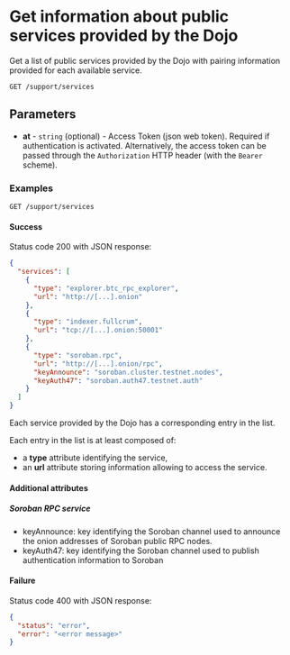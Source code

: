 # Get information about public services provided by the Dojo

Get a list of public services provided by the Dojo with pairing information provided for each available service.


```http request
GET /support/services
```

## Parameters
* **at** - `string` (optional) - Access Token (json web token). Required if authentication is activated. Alternatively, the access token can be passed through the `Authorization` HTTP header (with the `Bearer` scheme).


### Examples

```http request
GET /support/services
```

#### Success
Status code 200 with JSON response:
```json
{
  "services": [
    {
      "type": "explorer.btc_rpc_explorer",
      "url": "http://[...].onion"
    },
    {
      "type": "indexer.fullcrum",
      "url": "tcp://[...].onion:50001"
    },
    {
      "type": "soroban.rpc",
      "url": "http://[...].onion/rpc",
      "keyAnnounce": "soroban.cluster.testnet.nodes",
      "keyAuth47": "soroban.auth47.testnet.auth"
    }
  ]
}
```

Each service provided by the Dojo has a corresponding entry in the list.

Each entry in the list is at least composed of:
* a **type** attribute identifying the service,
* an **url** attribute storing information allowing to access the service.


#### Additional attributes

##### Soroban RPC service
* keyAnnounce: key identifying the Soroban channel used to announce the onion addresses of Soroban public RPC nodes.
* keyAuth47: key identifying the Soroban channel used to publish authentication information to Soroban


#### Failure
Status code 400 with JSON response:
```json
{
  "status": "error",
  "error": "<error message>"
}
```
